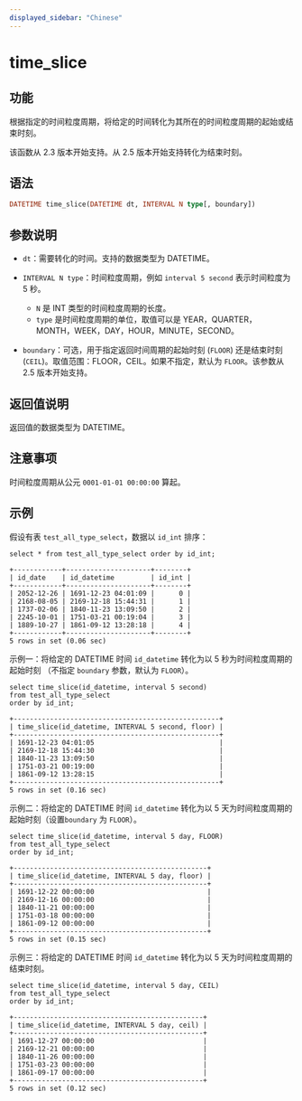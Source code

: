 ```yaml
---
displayed_sidebar: "Chinese"
---
```


# time_slice

## 功能

根据指定的时间粒度周期，将给定的时间转化为其所在的时间粒度周期的起始或结束时刻。

该函数从 2.3 版本开始支持。从 2.5 版本开始支持转化为结束时刻。

## 语法

```Haskell
DATETIME time_slice(DATETIME dt, INTERVAL N type[, boundary])
```

## 参数说明

- `dt`：需要转化的时间。支持的数据类型为 DATETIME。

- `INTERVAL N type`：时间粒度周期，例如 `interval 5 second` 表示时间粒度为 5 秒。
  - `N` 是 INT 类型的时间粒度周期的长度。
  - `type` 是时间粒度周期的单位，取值可以是 YEAR，QUARTER，MONTH，WEEK，DAY，HOUR，MINUTE，SECOND。

- `boundary`：可选，用于指定返回时间周期的起始时刻 (`FLOOR`) 还是结束时刻 (`CEIL`)。取值范围：FLOOR，CEIL。如果不指定，默认为 `FLOOR`。该参数从 2.5 版本开始支持。

## 返回值说明

返回值的数据类型为 DATETIME。

## 注意事项

时间粒度周期从公元 `0001-01-01 00:00:00` 算起。

## 示例

假设有表 `test_all_type_select`，数据以 `id_int` 排序：

```Plaintext
select * from test_all_type_select order by id_int;

+------------+---------------------+--------+
| id_date    | id_datetime         | id_int |
+------------+---------------------+--------+
| 2052-12-26 | 1691-12-23 04:01:09 |      0 |
| 2168-08-05 | 2169-12-18 15:44:31 |      1 |
| 1737-02-06 | 1840-11-23 13:09:50 |      2 |
| 2245-10-01 | 1751-03-21 00:19:04 |      3 |
| 1889-10-27 | 1861-09-12 13:28:18 |      4 |
+------------+---------------------+--------+
5 rows in set (0.06 sec)
```

示例一：将给定的 DATETIME 时间 `id_datetime` 转化为以 5 秒为时间粒度周期的起始时刻 （不指定 `boundary` 参数，默认为 `FLOOR`）。

```Plaintext
select time_slice(id_datetime, interval 5 second)
from test_all_type_select
order by id_int;

+---------------------------------------------------+
| time_slice(id_datetime, INTERVAL 5 second, floor) |
+---------------------------------------------------+
| 1691-12-23 04:01:05                               |
| 2169-12-18 15:44:30                               |
| 1840-11-23 13:09:50                               |
| 1751-03-21 00:19:00                               |
| 1861-09-12 13:28:15                               |
+---------------------------------------------------+
5 rows in set (0.16 sec)
```

示例二：将给定的 DATETIME 时间 `id_datetime` 转化为以 5 天为时间粒度周期的起始时刻（设置`boundary` 为 `FLOOR`）。

```Plaintext
select time_slice(id_datetime, interval 5 day, FLOOR)
from test_all_type_select
order by id_int;

+------------------------------------------------+
| time_slice(id_datetime, INTERVAL 5 day, floor) |
+------------------------------------------------+
| 1691-12-22 00:00:00                            |
| 2169-12-16 00:00:00                            |
| 1840-11-21 00:00:00                            |
| 1751-03-18 00:00:00                            |
| 1861-09-12 00:00:00                            |
+------------------------------------------------+
5 rows in set (0.15 sec)
```

示例三：将给定的 DATETIME 时间 `id_datetime` 转化为以 5 天为时间粒度周期的结束时刻。

```Plaintext
select time_slice(id_datetime, interval 5 day, CEIL)
from test_all_type_select
order by id_int;

+-----------------------------------------------+
| time_slice(id_datetime, INTERVAL 5 day, ceil) |
+-----------------------------------------------+
| 1691-12-27 00:00:00                           |
| 2169-12-21 00:00:00                           |
| 1840-11-26 00:00:00                           |
| 1751-03-23 00:00:00                           |
| 1861-09-17 00:00:00                           |
+-----------------------------------------------+
5 rows in set (0.12 sec)
```
